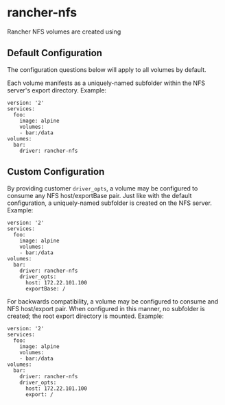 rancher-nfs
===========

Rancher NFS volumes are created using 

## Default Configuration

The configuration questions below will apply to all volumes by default.

Each volume manifests as a uniquely-named subfolder within the NFS server's export directory. Example:

```
version: '2'
services:
  foo:
    image: alpine
    volumes:
    - bar:/data
volumes:
  bar:
    driver: rancher-nfs
```

## Custom Configuration

By providing customer `driver_opts`, a volume may be configured to consume any NFS host/exportBase pair. Just like with the default configuration, a uniquely-named subfolder is created on the NFS server. Example:

```
version: '2'
services:
  foo:
    image: alpine
    volumes:
    - bar:/data
volumes:
  bar:
    driver: rancher-nfs
    driver_opts:
      host: 172.22.101.100
      exportBase: /
```

For backwards compatibility, a volume may be configured to consume and NFS host/export pair. When configured in this manner, no subfolder is created; the root export directory is mounted. Example:

```
version: '2'
services:
  foo:
    image: alpine
    volumes:
    - bar:/data
volumes:
  bar:
    driver: rancher-nfs
    driver_opts:
      host: 172.22.101.100
      export: /
```
